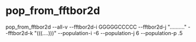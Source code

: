 pop_from_fftbor2d
=================

pop_from_fftbor2d --all-v --fftbor2d-i GGGGGCCCCC --fftbor2d-j ".........." --fftbor2d-k "(((....)))" --population-i -6 --population-j 6 --population-p .5
